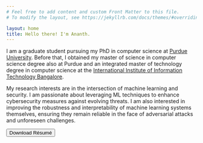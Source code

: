 ```yaml
---
# Feel free to add content and custom Front Matter to this file.
# To modify the layout, see https://jekyllrb.com/docs/themes/#overriding-theme-defaults

layout: home
title: Hello there! I'm Ananth.
---
```


I am a graduate student pursuing my PhD in computer science at <a target="_blank" rel="noopener noreferrer" href="https://www.purdue.edu/">Purdue University</a>. Before that, I obtained my master of science in computer science degree also at Purdue and an integrated master of technology degree in computer science at the <a target="_blank" rel="noopener noreferrer" href="https://www.iiitb.ac.in/">International Institute of Information Technology Bangalore</a>.

My research interests are in the intersection of machine learning and security. I am passionate about leveraging ML techniques to enhance cybersecurity measures against evolving threats. I am also interested in improving the robustness and interpretability of machine learning systems themselves, ensuring they remain reliable in the face of adversarial attacks and unforeseen challenges.

<a target="_blank" rel="noopener noreferrer" href="{{ site.baseurl }}{{ site.url }}/assets/pdf/resume.pdf"><button class="button">Download Résumé</button></a>